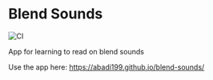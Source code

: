# Blend Sounds
![CI](https://github.com/abadi199/blend-sounds/workflows/CI/badge.svg)

App for learning to read on blend sounds

Use the app here:
https://abadi199.github.io/blend-sounds/
